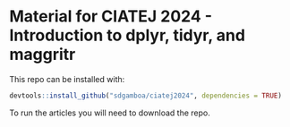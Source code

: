 # Material for CIATEJ 2024 - Introduction to dplyr, tidyr, and maggritr

This repo can be installed with:

```r
devtools::install_github("sdgamboa/ciatej2024", dependencies = TRUE)
```

To run the articles you will need to download the repo.
